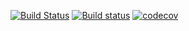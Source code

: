 [![Build Status](https://travis-ci.org/Frederick-S/wtouch.svg?branch=master)](https://travis-ci.org/Frederick-S/wtouch) [![Build status](https://ci.appveyor.com/api/projects/status/tuer596nni9yje6o/branch/master?svg=true)](https://ci.appveyor.com/project/Frederick-S/wtouch/branch/master) [![codecov](https://codecov.io/gh/Frederick-S/wtouch/branch/master/graph/badge.svg)](https://codecov.io/gh/Frederick-S/wtouch)
